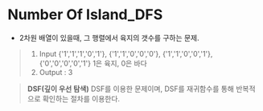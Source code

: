 # Number Of Island_DFS

- 2차원 배열이 있을때, 그 행렬에서 육지의 갯수를 구하는 문제.

> 1. Input 
> {'1','1','1','0','1'},
> {'1','1','0','0','0'},
> {'1','1','0','0','1'},
> {'0','0','0','0','1'}
> 1은 육지, 0은 바다
> 2. Output : 3

> **DSF(깊이 우선 탐색)**
> DSF를 이용한 문제이며, DSF를 재귀함수를 통해 반복적으로 확인하는 절차를 이용한다.